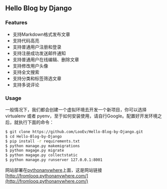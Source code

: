 ## Hello Blog by Django

### Features
* 支持Markdown格式发布文章
* 支持代码高亮
* 支持普通用户注册和登录
* 支持注册成功发送邮件通知
* 支持普通用户在线编辑、删除文章
* 支持修改用户头像
* 支持全文搜索
* 支持分类和标签筛选文章
* 支持多说评论

### Usage
一般情况下，我们都会创建一个虚拟环境去开发一个新项目，你可以选择 virtualenv 或者 pyenv，至于如何安装使用，请自行Google。配置好开发环境之后，就执行下面的命令：

```bash
$ git clone https://github.com/LooEv/Hello-Blog-by-Django.git
$ cd Hello-Blog-by-Django
$ pip install -r requirements.txt
$ python manage.py makemigrations
$ python magage.py migrate
$ python magage.py collectstatic
$ python manage.py runserver 127.0.0.1:8001
```

网站部署在[pythonanywhere](http://pythonanywhere.com/)上面，这是网站链接[http://fromlooq.pythonanywhere.com/](http://fromlooq.pythonanywhere.com/)